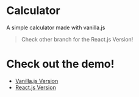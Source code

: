 # Calculator 
A simple calculator made with vanilla.js
 > Check other branch for the React.js Version!

# Check out the demo!
- [Vanilla.js Version](https://calculator-shubamium.vercel.app/)
- [React.js Version](https://shubamium.github.io/Calculator/)
